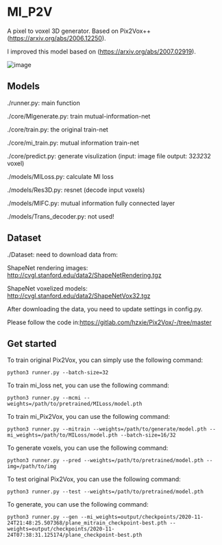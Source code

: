 # MI_P2V

A pixel to voxel 3D generator. Based on Pix2Vox++ (https://arxiv.org/abs/2006.12250).

I improved this model based on (https://arxiv.org/abs/2007.02919).

![image](https://user-images.githubusercontent.com/57878927/109457980-e32d1e00-7a96-11eb-9728-e6e920f03cfb.png)


## Models

./runner.py: main function

./core/MIgenerate.py: train mutual-information-net

./core/train.py: the original train-net

./core/mi_train.py: mutual information train-net

./core/predict.py: generate visulization (input: image file  output: 32*32*32 voxel)


./models/MILoss.py: calculate MI loss

./models/Res3D.py: resnet (decode input voxels)

./models/MIFC.py: mutual information fully connected layer

./models/Trans_decoder.py: not used!

## Dataset

./Dataset: need to download data from:

ShapeNet rendering images: http://cvgl.stanford.edu/data2/ShapeNetRendering.tgz

ShapeNet voxelized models: http://cvgl.stanford.edu/data2/ShapeNetVox32.tgz

After downloading the data, you need to update settings in config.py. 

Please follow the code in:https://gitlab.com/hzxie/Pix2Vox/-/tree/master

## Get started

To train original Pix2Vox, you can simply use the following command:
```
python3 runner.py --batch-size=32
```
To train mi_loss net, you can use the following command:
```
python3 runner.py --mcmi --weights=/path/to/pretrained/MILoss/model.pth
```
To train mi_Pix2Vox, you can use the following command:
```
python3 runner.py --mitrain --weights=/path/to/generate/model.pth --mi_weights=/path/to/MILoss/model.pth --batch-size=16/32
```
To generate voxels, you can use the following command:
```
python3 runner.py --pred --weights=/path/to/pretrained/model.pth --img=/path/to/img
```
To test original Pix2Vox, you can use the following command:
```
python3 runner.py --test --weights=/path/to/pretrained/model.pth
```
To generate, you can use the following command:
```
python3 runner.py --gen --mi_weights=output/checkpoints/2020-11-24T21:48:25.507368/plane_mitrain_checkpoint-best.pth --weights=output/checkpoints/2020-11-24T07:38:31.125174/plane_checkpoint-best.pth
```

